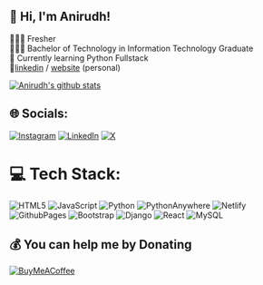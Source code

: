 ## 👋 Hi, I'm Anirudh!

👩🏻‍💻 Fresher <br/>
👩🏻‍🎓 Bachelor of Technology in Information Technology Graduate <br/>
🎨 Currently learning Python Fullstack <br/>
🧩[linkedin](https://www.linkedin.com/in/anirudh-m-9869b9248/) / [website](https://main--anirudhm.netlify.app/) (personal)

[![Anirudh's github stats](https://github-readme-stats.vercel.app/api?username=Anirudh-M-C)](https://github.com/anuraghazra/github-readme-stats)



## 🌐 Socials:
[![Instagram](https://img.shields.io/badge/Instagram-%23E4405F.svg?logo=Instagram&logoColor=white)](https://instagram.com/anirudh_main_) [![LinkedIn](https://img.shields.io/badge/LinkedIn-%230077B5.svg?logo=linkedin&logoColor=white)](https://linkedin.com/in/anirudh-m-9869b9248) [![X](https://img.shields.io/badge/X-black.svg?logo=X&logoColor=white)](https://x.com/anirudhmain) 

# 💻 Tech Stack:
![HTML5](https://img.shields.io/badge/html5-%23E34F26.svg?style=for-the-badge&logo=html5&logoColor=white) ![JavaScript](https://img.shields.io/badge/javascript-%23323330.svg?style=for-the-badge&logo=javascript&logoColor=%23F7DF1E) ![Python](https://img.shields.io/badge/python-3670A0?style=for-the-badge&logo=python&logoColor=ffdd54) ![PythonAnywhere](https://img.shields.io/badge/pythonanywhere-%232F9FD7.svg?style=for-the-badge&logo=pythonanywhere&logoColor=151515) ![Netlify](https://img.shields.io/badge/netlify-%23000000.svg?style=for-the-badge&logo=netlify&logoColor=#00C7B7) ![GithubPages](https://img.shields.io/badge/github%20pages-121013?style=for-the-badge&logo=github&logoColor=white) ![Bootstrap](https://img.shields.io/badge/bootstrap-%238511FA.svg?style=for-the-badge&logo=bootstrap&logoColor=white) ![Django](https://img.shields.io/badge/django-%23092E20.svg?style=for-the-badge&logo=django&logoColor=white) ![React](https://img.shields.io/badge/react-%2320232a.svg?style=for-the-badge&logo=react&logoColor=%2361DAFB) ![MySQL](https://img.shields.io/badge/mysql-4479A1.svg?style=for-the-badge&logo=mysql&logoColor=white)


  ## 💰 You can help me by Donating
  [![BuyMeACoffee](https://img.shields.io/badge/Buy%20Me%20a%20Coffee-ffdd00?style=for-the-badge&logo=buy-me-a-coffee&logoColor=black)](https://buymeacoffee.com/anirudhm39h) 

  
<!-- Proudly created with GPRM ( https://gprm.itsvg.in ) -->
